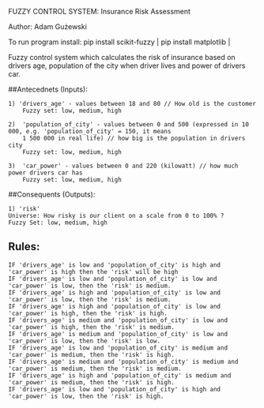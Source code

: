 FUZZY CONTROL SYSTEM: Insurance Risk Assessment

Author: Adam Gużewski

To run program install:
pip install scikit-fuzzy |
pip install matplotlib |

Fuzzy control system which calculates the risk of insurance based on drivers age, population of the city
when driver lives and power of drivers car.

##Antecednets (Inputs):

    1) 'drivers_age' - values between 18 and 80 // How old is the customer
        Fuzzy set: low, medium, high
        
    2)  'population_of_city' - values between 0 and 500 (expressed in 10 000, e.g. 'population_of_city' = 150, it means
        1 500 000 in real life) // how big is the population in drivers city
        Fuzzy set: low, medium, high
        
    3)  'car_power' - values between 0 and 220 (kilowatt) // how much power drivers car has
        Fuzzy set: low, medium, high

##Consequents (Outputs):

    1) 'risk'
    Universe: How risky is our client on a scale from 0 to 100% ?
    Fuzzy Set: low, medium, high

## Rules:
    IF 'drivers_age' is low and 'population_of_city' is high and 'car_power' is high then the 'risk' will be high
    IF 'drivers_age' is low and 'population_of_city' is low and 'car_power' is low, then the 'risk' is medium.
    IF 'drivers_age' is high and 'population_of_city' is low and 'car_power' is low, then the 'risk' is medium.
    IF 'drivers_age' is high and 'population_of_city' is low and 'car_power' is high, then the 'risk' is high.
    IF 'drivers_age' is medium and 'population_of_city' is low and 'car_power' is high, then the 'risk' is medium.
    IF 'drivers_age' is medium and 'population_of_city' is low and 'car_power' is low, then the 'risk' is low.
    IF 'drivers_age' is low and 'population_of_city' is medium and 'car_power' is medium, then the 'risk' is high.
    IF 'drivers_age' is medium and 'population_of_city' is medium and 'car_power' is medium, then the 'risk' is medium.
    IF 'drivers_age' is high and 'population_of_city' is medium and 'car_power' is medium, then the 'risk' is high.
    IF 'drivers_age' is low and 'population_of_city' is high and 'car_power' is low, then the 'risk' is high.
